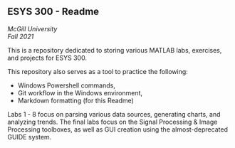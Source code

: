 ## ESYS 300 - Readme

*McGill University*\
*Fall 2021*

This is a repository dedicated to storing various MATLAB labs, exercises, and projects for ESYS 300.

This repository also serves as a tool to practice the following:
- Windows Powershell commands,
- Git workflow in the Windows environment,
- Markdown formatting (for this Readme)

Labs 1 - 8 focus on parsing various data sources, generating charts, and analyzing trends.
The final labs focus on the Signal Processing & Image Processing toolboxes, as well as GUI creation using the almost-deprecated GUIDE system.
